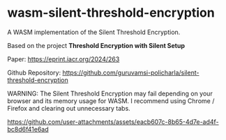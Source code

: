 # wasm-silent-threshold-encryption
A WASM implementation of the Silent Threshold Encryption. 

Based on the project **Threshold Encryption with Silent Setup** 

Paper: https://eprint.iacr.org/2024/263

Github Repository: https://github.com/guruvamsi-policharla/silent-threshold-encryption

WARNING: The Silent Threshold Encryption may fail depending on your browser and its memory usage for WASM. I recommend using Chrome / Firefox and clearing out unnecessary tabs.


https://github.com/user-attachments/assets/eacb607c-8b65-4d7e-ad4f-bc8d6f41e6ad

